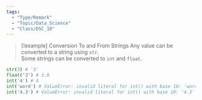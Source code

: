```yaml
---
tags:
  - "Type/Remark"
  - "Topic/Data_Science"
  - "Class/DSC_10"
---
```


> [!example] Conversion To and From Strings
> Any value can be converted to a string using `str`.  
> Some strings can be converted to `int` and `float`.

```python
str(3) # '3'
float('3') # 3.0
int('4') # 4
int('word') # ValueError: invalid literal for int() with base 10: 'word'
int('4.3') # ValueError: invalid literal for int() with base 10: '4.3'
```